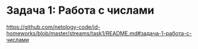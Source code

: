 # Задача 1: Работа с числами

https://github.com/netology-code/jd-homeworks/blob/master/streams/task1/README.md#задача-1-работа-с-числами
